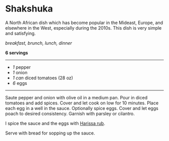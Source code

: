 # Shakshuka

A North African dish which has become popular in the Mideast, Europe, and elsewhere in the West, especially during the 2010s. This dish is very simple and satisfying.


*breakfast, brunch, lunch, dinner*

**6 servings**

---

- *1* pepper
- *1* onion
- *1 can* diced tomatoes (28 oz)
- *6* eggs

---

Saute pepper and onion with olive oil in a medium pan. Pour in diced tomatoes and add spices. Cover and let cook on low for 10 minutes. Place each egg in a well in the sauce. Optionally spice eggs. Cover and let eggs poach to desired consistency. Garnish with parsley or cilantro.

I spice the sauce and the eggs with [Harissa rub](harissa-rub.md).


Serve with bread for sopping up the sauce.

